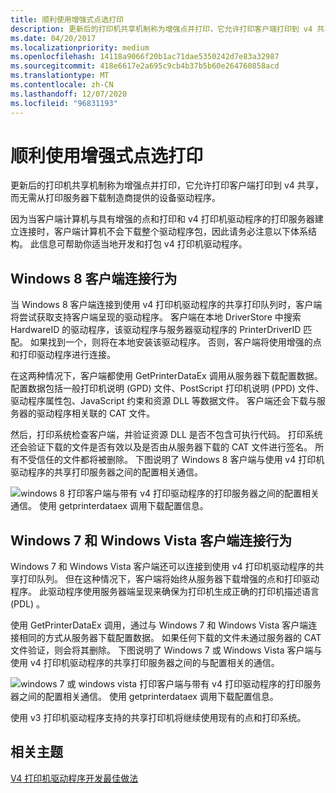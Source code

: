 ```yaml
---
title: 顺利使用增强式点选打印
description: 更新后的打印机共享机制称为增强点并打印，它允许打印客户端打印到 v4 共享，而无需从打印服务器下载制造商提供的设备驱动程序。
ms.date: 04/20/2017
ms.localizationpriority: medium
ms.openlocfilehash: 14118a9066f20b1ac71dae5350242d7e83a32987
ms.sourcegitcommit: 418e6617e2a695c9cb4b37b5b60e264760858acd
ms.translationtype: MT
ms.contentlocale: zh-CN
ms.lasthandoff: 12/07/2020
ms.locfileid: "96831193"
---
```

# <a name="working-well-with-enhanced-point-and-print"></a>顺利使用增强式点选打印


更新后的打印机共享机制称为增强点并打印，它允许打印客户端打印到 v4 共享，而无需从打印服务器下载制造商提供的设备驱动程序。

因为当客户端计算机与具有增强的点和打印和 v4 打印机驱动程序的打印服务器建立连接时，客户端计算机不会下载整个驱动程序包，因此请务必注意以下体系结构。 此信息可帮助你适当地开发和打包 v4 打印机驱动程序。

## <a name="windows-8-client-connection-behavior"></a>Windows 8 客户端连接行为


当 Windows 8 客户端连接到使用 v4 打印机驱动程序的共享打印队列时，客户端将尝试获取支持客户端呈现的驱动程序。 客户端在本地 DriverStore 中搜索 HardwareID 的驱动程序，该驱动程序与服务器驱动程序的 PrinterDriverID 匹配。 如果找到一个，则将在本地安装该驱动程序。 否则，客户端将使用增强的点和打印驱动程序进行连接。

在这两种情况下，客户端都使用 GetPrinterDataEx 调用从服务器下载配置数据。 配置数据包括一般打印机说明 (GPD) 文件、PostScript 打印机说明 (PPD) 文件、驱动程序属性包、JavaScript 约束和资源 DLL 等数据文件。 客户端还会下载与服务器的驱动程序相关联的 CAT 文件。

然后，打印系统检查客户端，并验证资源 DLL 是否不包含可执行代码。 打印系统还会验证下载的文件是否有效以及是否由从服务器下载的 CAT 文件进行签名。 所有不受信任的文件都将被删除。 下图说明了 Windows 8 客户端与使用 v4 打印机驱动程序的共享打印服务器之间的配置相关通信。

![windows 8 打印客户端与带有 v4 打印驱动程序的打印服务器之间的配置相关通信。 使用 getprinterdataex 调用下载配置信息。](images/win8and-epp.png)

## <a name="windows-7-and-windows-vista-client-connection-behavior"></a>Windows 7 和 Windows Vista 客户端连接行为


Windows 7 和 Windows Vista 客户端还可以连接到使用 v4 打印机驱动程序的共享打印队列。 但在这种情况下，客户端将始终从服务器下载增强的点和打印驱动程序。 此驱动程序使用服务器端呈现来确保为打印机生成正确的打印机描述语言 (PDL) 。

使用 GetPrinterDataEx 调用，通过与 Windows 7 和 Windows Vista 客户端连接相同的方式从服务器下载配置数据。 如果任何下载的文件未通过服务器的 CAT 文件验证，则会将其删除。 下图说明了 Windows 7 或 Windows Vista 客户端与使用 v4 打印机驱动程序的共享打印服务器之间的与配置相关的通信。

![windows 7 或 windows vista 打印客户端与带有 v4 打印驱动程序的打印服务器之间的配置相关通信。 使用 getprinterdataex 调用下载配置信息。](images/win7and-epp.png)

使用 v3 打印机驱动程序支持的共享打印机将继续使用现有的点和打印系统。

## <a name="related-topics"></a>相关主题
[V4 打印机驱动程序开发最佳做法](v4-printer-driver-development-best-practices.md)  



